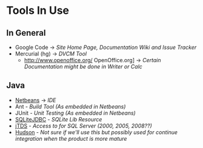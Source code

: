 # Tools In Use #

## In General ##
  * Google Code -> _Site Home Page, Documentation Wiki and Issue Tracker_
  * Mercurial (hg) -> _DVCM Tool_
    * http://www.openoffice.org/ OpenOffice.org] -> _Certain Documentation might be done in Writer or Calc_


## Java ##

  * [Netbeans](http://www.netbeans.org/) -> _IDE_
  * Ant - _Build Tool (As embedded in Netbeans)_
  * JUnit - _Unit Testing (As embedded in Netbeans)_
  * [SQLiteJDBC](http://www.zentus.com/sqlitejdbc/) - _SQLite Lib Resource_
  * [jTDS](http://jtds.sourceforge.net/) - _Access to for SQL Server (2000, 2005, 2008??)_
  * [Hudson](https://hudson.dev.java.net/) - _Not sure if we'll use this but possibly used for continue integration when the product is more mature_